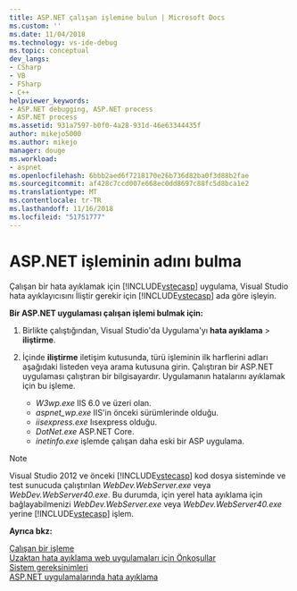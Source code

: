 ```yaml
---
title: ASP.NET çalışan işlemine bulun | Microsoft Docs
ms.custom: ''
ms.date: 11/04/2018
ms.technology: vs-ide-debug
ms.topic: conceptual
dev_langs:
- CSharp
- VB
- FSharp
- C++
helpviewer_keywords:
- ASP.NET debugging, ASP.NET process
- ASP.NET process
ms.assetid: 931a7597-b0f0-4a28-931d-46e63344435f
author: mikejo5000
ms.author: mikejo
manager: douge
ms.workload:
- aspnet
ms.openlocfilehash: 6bbb2aed6f7218170e26b736d82ba0f3d88b2fae
ms.sourcegitcommit: af428c7ccd007e668ec0dd8697c88fc5d8bca1e2
ms.translationtype: MT
ms.contentlocale: tr-TR
ms.lasthandoff: 11/16/2018
ms.locfileid: "51751777"
---
```

# <a name="find-the-name-of-the-aspnet-process"></a>ASP.NET işleminin adını bulma

Çalışan bir hata ayıklamak için [!INCLUDE[vstecasp](../code-quality/includes/vstecasp_md.md)] uygulama, Visual Studio hata ayıklayıcısını İliştir gerekir için [!INCLUDE[vstecasp](../code-quality/includes/vstecasp_md.md)] ada göre işleyin.

**Bir ASP.NET uygulaması çalışan işlemi bulmak için:**

1. Birlikte çalıştığından, Visual Studio'da Uygulama'yı **hata ayıklama** > **iliştirme**. 
   
1. İçinde **iliştirme** iletişim kutusunda, türü işleminin ilk harflerini adları aşağıdaki listeden veya arama kutusuna girin. Çalıştıran bir ASP.NET uygulaması çalıştıran bir bilgisayardır. Uygulamanın hatalarını ayıklamak için bu işleme. 
   
    - *W3wp.exe* IIS 6.0 ve üzeri olan. 
    - *aspnet_wp.exe* IIS'in önceki sürümlerinde olduğu.
    - *iisexpress.exe* Iısexpress olduğu.
    - *DotNet.exe* ASP.NET Core.
    - *inetinfo.exe* işlemde çalışan daha eski bir ASP uygulama. 

>[!NOTE]
>Visual Studio 2012 ve önceki [!INCLUDE[vstecasp](../code-quality/includes/vstecasp_md.md)] kod dosya sisteminde ve test sunucuda çalıştırılan *WebDev.WebServer.exe* veya *WebDev.WebServer40.exe*. Bu durumda, için yerel hata ayıklama için bağlayabilmenizi *WebDev.WebServer.exe* veya *WebDev.WebServer40.exe* yerine [!INCLUDE[vstecasp](../code-quality/includes/vstecasp_md.md)] işlem. 

**Ayrıca bkz:**

 [Çalışan bir işleme](../debugger/attach-to-running-processes-with-the-visual-studio-debugger.md)  
 [Uzaktan hata ayıklama web uygulamaları için Önkoşullar](../debugger/prerequistes-for-remote-debugging-web-applications.md)   
 [Sistem gereksinimleri](../debugger/aspnet-debugging-system-requirements.md)   
 [ASP.NET uygulamalarında hata ayıklama](../debugger/how-to-enable-debugging-for-aspnet-applications.md)
